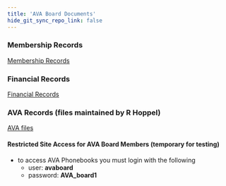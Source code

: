 ```yaml
---
title: 'AVA Board Documents'
hide_git_sync_repo_link: false
---
```


### Membership Records
[Membership Records](https://1drv.ms/x/s!AmlRt1Ah7vyImdlUI9BtewibXOphoA)

### Financial Records
[Financial Records](https://1drv.ms/x/s!AmlRt1Ah7vyImdlQk0Ymc1hYJzXoWA)

### AVA Records (files maintained by R Hoppel)
[AVA files](https://files.hoppel.us/arborvista/)

#### Restricted Site Access for AVA Board Members (temporary for testing)
- to access AVA Phonebooks you must login with the following
  - user: **avaboard**
  - password: **AVA_board1**
  